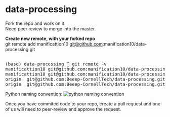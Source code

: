 # data-processing
Fork the repo and work on it. <br />
Need peer review to merge into the master. <br />

<b>Create new remote, with your forked repo</b> <br />
git remote add manificattion10 git@github.com:manification10/data-processing.git <br/>
<pre> 
(base) data-processing 🦄 git remote -v 
manificattion10	git@github.com:manification10/data-processing.git (fetch) 
manificattion10	git@github.com:manification10/data-processing.git (push)
origin	git@github.com:Beeep-CornellTech/data-processing.git (fetch)
origin	git@github.com:Beeep-CornellTech/data-processing.git (push)
</pre>

Python naming convention: ![python naming convention](https://i.stack.imgur.com/Ty2F3.png)

Once you have commited code to your repo, create a pull request and one of us will need to peer-review and approve the request.
